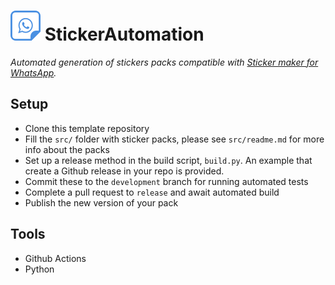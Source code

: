 # ![alt text](/docs/assets/logo48.png "StickerAutomation") StickerAutomation
_Automated generation of stickers packs compatible with [Sticker maker for WhatsApp](https://getstickerpack.com/)._

## Setup
- Clone this template repository
- Fill the `src/` folder with sticker packs, please see `src/readme.md` for more info about the packs
- Set up a release method in the build script, `build.py`. An example that create a Github release in your repo is provided.
- Commit these to the `development` branch for running automated tests
- Complete a pull request to `release` and await automated build
- Publish the new version of your pack

## Tools
- Github Actions
- Python